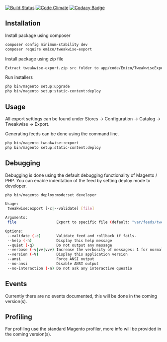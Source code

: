 [![Build Status](https://travis-ci.org/EmicoEcommerce/Magento2TweakwiseExport.svg?branch=master)](https://travis-ci.org/EmicoEcommerce/Magento2TweakwiseExport)
[![Code Climate](https://codeclimate.com/github/EmicoEcommerce/Magento2TweakwiseExport.png)](https://codeclimate.com/github/EmicoEcommerce/Magento2TweakwiseExport)
[![Codacy Badge](https://api.codacy.com/project/badge/Grade/84dd3eaef04d4569adbd7930f24f23fd)](https://www.codacy.com/app/Fgruntjes/Magento2TweakwiseExport?utm_source=github.com&amp;utm_medium=referral&amp;utm_content=EmicoEcommerce/Magento2TweakwiseExport&amp;utm_campaign=Badge_Grade)

## Installation
Install package using composer
```sh
composer config minimum-stability dev
composer require emico/tweakwise-export
```

Install package using zip file
```sh
Extract tweakwise-export.zip src folder to app/code/Emico/TweakwiseExport/
```

Run installers
```sh
php bin/magento setup:upgrade
php bin/magento setup:static-content:deploy
```

## Usage
All export settings can be found under Stores -> Configuration -> Catalog -> Tweakwise -> Export.

Generating feeds can be done using the command line.
```sh
php bin/magento tweakwise::export
php bin/magento setup:static-content:deploy
```

## Debugging
Debugging is done using the default debugging functionality of Magento / PHP. You can enable indentation of the feed by setting deploy mode to developer.
```sh
php bin/magento deploy:mode:set developer

Usage:
 tweakwise:export [-c|--validate] [file]

Arguments:
 file                  Export to specific file (default: "var/feeds/tweakwise.xml")

Options:
 --validate (-c)       Validate feed and rollback if fails.
 --help (-h)           Display this help message
 --quiet (-q)          Do not output any message
 --verbose (-v|vv|vvv) Increase the verbosity of messages: 1 for normal output, 2 for more verbose output and 3 for debug
 --version (-V)        Display this application version
 --ansi                Force ANSI output
 --no-ansi             Disable ANSI output
 --no-interaction (-n) Do not ask any interactive questio
```

## Events
Currently there are no events documented, this will be done in the coming version(s).

## Profiling
For profiling use the standard Magento profiler, more info will be provided in the coming version(s).
